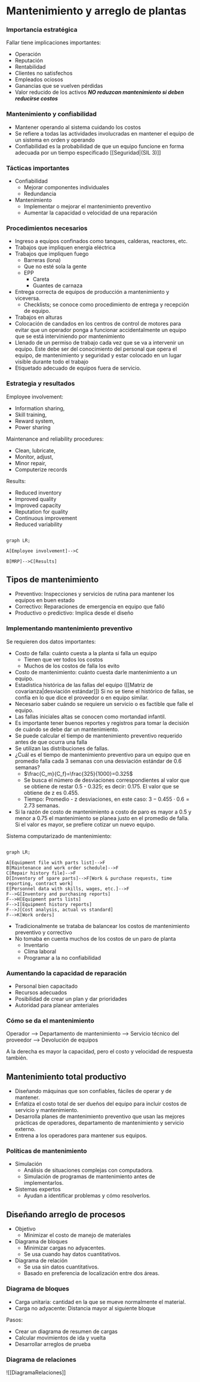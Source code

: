 # Mantenimiento y arreglo de plantas

### Importancia estratégica
Fallar tiene implicaciones importantes:
- Operación
- Reputación
- Rentabilidad
- Clientes no satisfechos
- Empleados ociosos
- Ganancias que se vuelven pérdidas
- Valor reducido de los activos
***NO reduzcan mantenimiento si deben reducirse costos***

### Mantenimiento y confiabilidad

- Mantener operando al sistema cuidando los costos
- Se refiere a todas las actividades involucradas en mantener el equipo de un sistema en orden y operando
- Confiabilidad es la probabilidad de que un equipo funcione en forma adecuada por un tiempo especificado [[Seguridad|(SIL 3)]]

### Tácticas importantes
- Confiabilidad
	- Mejorar componentes individuales
	- Redundancia
- Mantenimiento
	- Implementar o mejorar el mantenimiento preventivo
	- Aumentar la capacidad o velocidad de una reparación

### Procedimientos necesarios
- Ingreso a equipos confinados como tanques, calderas, reactores, etc. 
- Trabajos que impliquen energía eléctrica
- Trabajos que impliquen fuego
	- Barreras (lona)
	- Que no esté sola la gente
	- EPP
		- Careta
		- Guantes de carnaza
- Entrega correcta de equipos de producción a mantenimiento y viceversa.
	- Checklists; se conoce como procedimiento de entrega y recepción de equipo.
- Trabajos en alturas
- Colocación de candados en los centros de control de motores para evitar que un operador ponga a funcionar accidentalmente un equipo que se está interviniendo por mantenimiento
- Llenado de un permiso de trabajo cada vez que se va a intervenir un equipo. Este debe ser del conocimiento del personal que opera el equipo, de mantenimiento y seguridad y estar colocado en un lugar visible durante todo el trabajo
- Etiquetado adecuado de equipos fuera de servicio.

### Estrategia y resultados
Employee involvement:
- Information sharing, 
- Skill training, 
- Reward system, 
- Power sharing

Maintenance and reliability procedures: 
- Clean, lubricate, 
- Monitor, adjust, 
- Minor repair, 
- Computerize records

Results:
- Reduced inventory
- Improved quality
- Improved capacity
- Reputation for quality
- Continuous improvement
- Reduced variability

```mermaid

graph LR;

A[Employee involvement]-->C

B[MRP]-->C[Results]

```

## Tipos de mantenimiento
- Preventivo: Inspecciones y servicios de rutina para mantener los equipos en buen estado
- Correctivo: Reparaciones de emergencia en equipo que falló
- Productivo o predictivo: Implica desde el diseño 

### Implementando mantenimiento preventivo
Se requieren dos datos importantes:
- Costo de falla: cuánto cuesta a la planta si falla un equipo
	- Tienen que ver todos los costos
	- Muchos de los costos de falla los evito
- Costo de mantenimiento: cuánto cuesta darle mantenimiento a un equipo. 
- Estadística histórica de las fallas del equipo ([[Matriz de covarianza|desviación estándar]])
Si no se tiene el histórico de fallas, se confía en lo que dice el proveedor o en equipo similar.
- Necesario saber cuándo se requiere un servicio o es factible que falle el equipo.
- Las fallas iniciales altas se conocen como mortandad infantil.
- Es importante tener buenos reportes y registros para tomar la decisión de cuándo se debe dar un mantenimiento.
- Se puede calcular el tiempo de mantenimiento preventivo requerido antes de que ocurra una falla
- Se utilizan las distribuciones de fallas. 
- ¿Cuál es el tiempo de mantenimiento preventivo para un equipo que en promedio falla cada 3 semanas con una desviación estándar de 0.6 semanas?
	- $\frac{C_m}{C_f}=\frac{325}{1000}=0.325$
	- Se busca el número de desviaciones correspondientes al valor que se obtiene de restar 0.5 - 0.325; es decir: 0.175. El valor que se obtiene de z es 0.455.
	- Tiempo: Promedio - z desviaciones, en este caso: $3-0.455\cdot0.6=2.73$ semanas. 
- Si la razón de costo de mantenimiento a costo de paro es mayor a 0.5 y menor a 0.75 el mantenimiento se planea justo en el promedio de falla. Si el valor es mayor, se prefiere cotizar un nuevo equipo.

Sistema computarizado de mantenimiento: 
```mermaid

graph LR;

A[Equipment file with parts list]-->F
B[Maintenance and work order schedule]-->F
C[Repair history file]-->F
D[Inventory of spare parts]-->F[Work & purchase requests, time reporting, contract work]
E[Personnel data with skills, wages, etc.]-->F
F-->G[Inventory and purchasing reports]
F-->H[Equipment parts lists]
F-->I[Equipment history reports]
F-->J[Cost analysis, actual vs standard]
F-->K[Work orders]

```

- Tradicionalmente se trataba de balancear los costos de mantenimiento preventivo y correctivo
- No tomaba en cuenta muchos de los costos de un paro de planta
	- Inventario
	- Clima laboral
	- Programar a la no confiabilidad

### Aumentando la capacidad de reparación
- Personal bien capacitado
- Recursos adecuados 
- Posibilidad de crear un plan y dar prioridades
- Autoridad para planear amteriales


### Cómo se da el mantenimiento
Operador --> Departamento de mantenimiento --> Servicio técnico del proveedor --> Devolución de equipos

A la derecha es mayor la capacidad, pero el costo y velocidad de respuesta también. 

## Mantenimiento total productivo
- Diseñando máquinas que son confiables, fáciles de operar y de mantener.
- Enfatiza el costo total de ser dueños del equipo para incluir costos de servicio y mantenimiento. 
- Desarrolla planes de mantenimiento preventivo que usan las mejores prácticas de operadores, departamento de mantenimiento y servicio externo.
- Entrena a los operadores para mantener sus equipos.

### Políticas de mantenimiento

- Simulación 
	- Análisis de situaciones complejas con computadora.
	- Simulación de programas de mantenimiento antes de implementarlos.
- Sistemas expertos
	- Ayudan a identificar problemas y cómo resolverlos.

## Diseñando arreglo de procesos
- Objetivo
	- Minimizar el costo de manejo de materiales
- Diagrama de bloques
	- Minimizar cargas no adyacentes.
	- Se usa cuando hay datos cuantitativos.
- Diagrama de relación
	- Se usa sin datos cuantitativos.
	- Basado en preferencia de localización entre dos áreas. 

### Diagrama de bloques
- Carga unitaria: cantidad en la que se mueve normalmente el material.
- Carga no adyacente: Distancia mayor al siguiente bloque

Pasos:
- Crear un diagrama de resumen de cargas
- Calcular movimientos de ida y vuelta
- Desarrollar arreglos de prueba


### Diagrama de relaciones
![[DiagramaRelaciones]]

